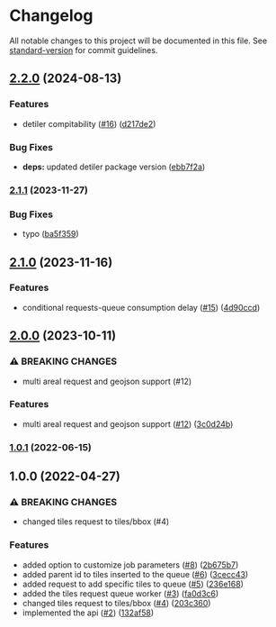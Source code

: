 # Changelog

All notable changes to this project will be documented in this file. See [standard-version](https://github.com/conventional-changelog/standard-version) for commit guidelines.

## [2.2.0](https://github.com/MapColonies/metatile-queue-populator/compare/v2.1.1...v2.2.0) (2024-08-13)


### Features

* detiler compitability ([#16](https://github.com/MapColonies/metatile-queue-populator/issues/16)) ([d217de2](https://github.com/MapColonies/metatile-queue-populator/commit/d217de2151ac8d4f77fc9da67ed06d9edc9a177f))


### Bug Fixes

* **deps:** updated detiler package version ([ebb7f2a](https://github.com/MapColonies/metatile-queue-populator/commit/ebb7f2ac71bf08f90b95aa5126b889b7ee870a24))

### [2.1.1](https://github.com/MapColonies/metatile-queue-populator/compare/v2.1.0...v2.1.1) (2023-11-27)


### Bug Fixes

* typo ([ba5f359](https://github.com/MapColonies/metatile-queue-populator/commit/ba5f35982190b7148ffe78cc0c9106a4dda38057))

## [2.1.0](https://github.com/MapColonies/metatile-queue-populator/compare/v2.0.0...v2.1.0) (2023-11-16)


### Features

* conditional requests-queue consumption delay ([#15](https://github.com/MapColonies/metatile-queue-populator/issues/15)) ([4d90ccd](https://github.com/MapColonies/metatile-queue-populator/commit/4d90ccd7c27b50ee9ef87f4a37d669955d4c6d0b))

## [2.0.0](https://github.com/MapColonies/metatile-queue-populator/compare/v1.0.1...v2.0.0) (2023-10-11)


### ⚠ BREAKING CHANGES

* multi areal request and geojson support (#12)

### Features

* multi areal request and geojson support ([#12](https://github.com/MapColonies/metatile-queue-populator/issues/12)) ([3c0d24b](https://github.com/MapColonies/metatile-queue-populator/commit/3c0d24bc54565de60cab7ea7f315489cd0fb5f19))

### [1.0.1](https://github.com/MapColonies/metatile-queue-populator/compare/v1.0.0...v1.0.1) (2022-06-15)

## 1.0.0 (2022-04-27)


### ⚠ BREAKING CHANGES

* changed tiles request to tiles/bbox (#4)

### Features

* added option to customize job parameters ([#8](https://github.com/MapColonies/metatile-queue-populator/issues/8)) ([2b675b7](https://github.com/MapColonies/metatile-queue-populator/commit/2b675b79c7eb5fb3184087eabc7406cf61da937e))
* added parent id to tiles inserted to the queue ([#6](https://github.com/MapColonies/metatile-queue-populator/issues/6)) ([3cecc43](https://github.com/MapColonies/metatile-queue-populator/commit/3cecc43698fa051ac03581bffc81912bae495079))
* added request to add specific tiles to queue ([#5](https://github.com/MapColonies/metatile-queue-populator/issues/5)) ([236e168](https://github.com/MapColonies/metatile-queue-populator/commit/236e168f8880b45984b9feac42efbcc97f69e342))
* added the tiles request queue worker ([#3](https://github.com/MapColonies/metatile-queue-populator/issues/3)) ([fa0d3c6](https://github.com/MapColonies/metatile-queue-populator/commit/fa0d3c6aed4a54726442f71b93e7ebcf1ea1c701))
* changed tiles request to tiles/bbox ([#4](https://github.com/MapColonies/metatile-queue-populator/issues/4)) ([203c360](https://github.com/MapColonies/metatile-queue-populator/commit/203c36074c6687b1cf4c28970504e58fda0f0d07))
* implemented the api ([#2](https://github.com/MapColonies/metatile-queue-populator/issues/2)) ([132af58](https://github.com/MapColonies/metatile-queue-populator/commit/132af58a49b820b411df1549ac0b8db518ed54fb))
